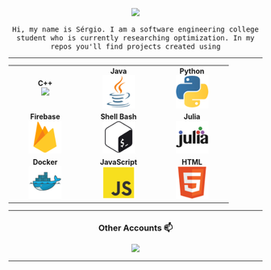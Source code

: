 <p align="center"><img width=50% src="https://media.giphy.com/media/LmNwrBhejkK9EFP504/giphy.gif"></p>

<p align="center"> <samp> Hi, my name is Sérgio. I am a software engineering college student who is currently researching optimization. In my repos you'll find projects created using 

---

<table align="center">
<tbody>

<td align="center" width="20%">
<span><b><center>C++</center></b></span> 
<img height=65px src="https://isocpp.org/assets/images/cpp_logo.png"> 
</td>

<td align="center" width="20%">
<span><b><center>Java</center></b></span> 
<img height=65px src="https://raw.githubusercontent.com/SergioAlmeidaCiprianoJr/SergioAlmeidaCiprianoJr/c9b64f89b42924125bc843aaba0db66fe96034b8/assets/java.png"> 
</td>

<td align="center" width="20%">
<span><b><center>Python</center></b></span> 
<img height=65px src="https://raw.githubusercontent.com/SergioAlmeidaCiprianoJr/SergioAlmeidaCiprianoJr/c9b64f89b42924125bc843aaba0db66fe96034b8/assets/python3.png"> 
</td>
</tr>

<tr>
<td align="center" width="20%">
<span><b><center>Firebase</center></b></span> 
<img height=65px src="https://raw.githubusercontent.com/SergioAlmeidaCiprianoJr/SergioAlmeidaCiprianoJr/c9b64f89b42924125bc843aaba0db66fe96034b8/assets/firebase.png"> 
</td>


<td align="center" width="20%">
<span><b><center>Shell Bash</center></b></span> 
<img height=65px src="https://raw.githubusercontent.com/SergioAlmeidaCiprianoJr/SergioAlmeidaCiprianoJr/1d5b1ba2789828761d6875bac71ec360cbd9b2a8/assets/bash-shell.jpg"> 
</td>

<td align="center" width="20%">
<span><b><center>Julia</center></b></span> 
<img height=65px src="https://raw.githubusercontent.com/SergioAlmeidaCiprianoJr/SergioAlmeidaCiprianoJr/c9b64f89b42924125bc843aaba0db66fe96034b8/assets/julia-language.png"> 
</td>
</tr>

<tr>
<td align="center" width="20%">
<span><b><center>Docker</center></b></span> 
<img height=65px src="https://raw.githubusercontent.com/SergioAlmeidaCiprianoJr/SergioAlmeidaCiprianoJr/c9b64f89b42924125bc843aaba0db66fe96034b8/assets/docker.png"> 
</td>

<td align="center" width="20%">
<span><b><center>JavaScript</center></b></span> 
<img height=65px src="https://raw.githubusercontent.com/SergioAlmeidaCiprianoJr/SergioAlmeidaCiprianoJr/c9b64f89b42924125bc843aaba0db66fe96034b8/assets/javascript.png"> 
</td>

<td align="center" width="20%">
<span><b><center>HTML</center></b></span> 
<img height=65px src="https://raw.githubusercontent.com/SergioAlmeidaCiprianoJr/SergioAlmeidaCiprianoJr/c9b64f89b42924125bc843aaba0db66fe96034b8/assets/html5.png"> 
</td>
</tr>


</tbody>
</table>

____

<h3 align="center"> Other Accounts 📫 </h3>

<p align="center">
<a href="https://www.linkedin.com/in/s%C3%A9rgioj%C3%BAnior/r"><img src="https://img.shields.io/badge/linkedin-%230077B5.svg?&style=for-the-badge&logo=linkedin&logoColor=white"/></a>

</p>

____
